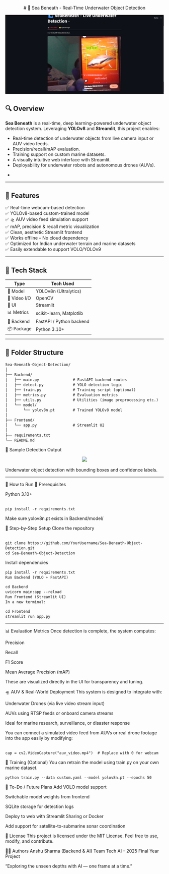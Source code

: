 <p align="center">
# 🌊 Sea Beneath - Real-Time Underwater Object Detection
</p>

<p align="center">
  <img src="https://github.com/SharmAnshu5/Sea-Beneath-Object-Detection/blob/main/Screenshot%202025-06-22%20223355.png" width="600"/>
</p>
<p align="center">

## 🔍 Overview

**Sea Beneath** is a real-time, deep learning-powered underwater object detection system. Leveraging **YOLOv8** and **Streamlit**, this project enables:
- Real-time detection of underwater objects from live camera input or AUV video feeds.
- Precision/recall/mAP evaluation.
- Training support on custom marine datasets.
- A visually intuitive web interface with Streamlit.
- Deployability for underwater robots and autonomous drones (AUVs).
- </p>

---

## 🎯 Features

✅ Real-time webcam-based detection  
✅ YOLOv8-based custom-trained model  
✅ 🛸 AUV video feed simulation support  
✅ mAP, precision & recall metric visualization  
✅ Clean, aesthetic Streamlit frontend  
✅ Works offline – No cloud dependency  
✅ Optimized for Indian underwater terrain and marine datasets  
✅ Easily extendable to support VOLO/YOLOv9

---

## 🧠 Tech Stack

| Type        | Tech Used                          |
|--------------|-----------------------------------|
| 🎯 Model     | YOLOv8n (Ultralytics)             |
| 🎥 Video I/O | OpenCV                            |
| 🧪 UI        | Streamlit                         |
| 📊 Metrics   | scikit-learn, Matplotlib          |
| 📁 Backend   | FastAPI / Python backend          |
| 📦 Package   | Python 3.10+                      |

---

## 📁 Folder Structure

```
Sea-Beneath-Object-Detection/
│
├── Backend/
│   ├── main.py               # FastAPI backend routes
│   ├── detect.py             # YOLO detection logic
│   ├── train.py              # Training script (optional)
│   ├── metrics.py            # Evaluation metrics
│   ├── utils.py              # Utilities (image preprocessing etc.)
│   └── model/
│       └── yolov8n.pt        # Trained YOLOv8 model
│
├── Frontend/
│   └── app.py                # Streamlit UI
│
├── requirements.txt
└── README.md
```

📸 Sample Detection Output
<p align="center"> <img src="https://user-images.githubusercontent.com/136982632/273436632-7b111805-0ad6-48e6-a813-ccc02a90b749.png" width="600" /> </p>
Underwater object detection with bounding boxes and confidence labels.

---

🚀 How to Run
🧰 Prerequisites

Python 3.10+
```

pip install -r requirements.txt

```
Make sure yolov8n.pt exists in Backend/model/

🔁 Step-by-Step Setup
Clone the repository

```

git clone https://github.com/YourUsername/Sea-Beneath-Object-Detection.git
cd Sea-Beneath-Object-Detection

```
Install dependencies

```
pip install -r requirements.txt
Run Backend (YOLO + FastAPI)
```
```
cd Backend
uvicorn main:app --reload
Run Frontend (Streamlit UI)
In a new terminal:
```
```
cd Frontend
streamlit run app.py

```
---
📊 Evaluation Metrics
Once detection is complete, the system computes:

Precision

Recall

F1 Score

Mean Average Precision (mAP)

These are visualized directly in the UI for transparency and tuning.

🛸 AUV & Real-World Deployment
This system is designed to integrate with:

Underwater Drones (via live video stream input)

AUVs using RTSP feeds or onboard camera streams

Ideal for marine research, surveillance, or disaster response

You can connect a simulated video feed from AUVs or real drone footage into the app easily by modifying:

```

cap = cv2.VideoCapture("auv_video.mp4")  # Replace with 0 for webcam

```
🧠 Training (Optional)
You can retrain the model using train.py on your own marine dataset.

```
python train.py --data custom.yaml --model yolov8n.pt --epochs 50

```
📌 To-Do / Future Plans
 Add VOLO model support

 Switchable model weights from frontend

 SQLite storage for detection logs

 Deploy to web with Streamlit Sharing or Docker

 Add support for satellite-to-submarine sonar coordination

📜 License
This project is licensed under the MIT License.
Feel free to use, modify, and contribute.

👨‍💻 Authors
Anshu Sharma (Backend & AI)
Team Tech AI – 2025 Final Year Project

“Exploring the unseen depths with AI — one frame at a time.”
